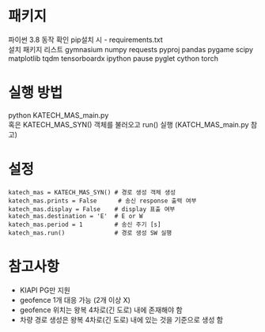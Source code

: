 # 패키지
파이썬 3.8 동작 확인
pip설치 시 - requirements.txt   
설치 패키지 리스트 gymnasium numpy requests pyproj pandas pygame scipy matplotlib tqdm tensorboardx ipython pause pyglet cython torch  
   
# 실행 방법
python KATECH_MAS_main.py      
혹은 KATECH_MAS_SYN() 객체를 불러오고 run() 실행 (KATCH_MAS_main.py 참고)   
   
# 설정    
    katech_mas = KATECH_MAS_SYN() # 경로 생성 객체 생성   
    katech_mas.prints = False      # 송신 response 출력 여부   
    katech_mas.display = False    # display 표출 여부   
    katech_mas.destination = 'E'  # E or W    
    katech_mas.period = 1         # 송신 주기 [s]   
    katech_mas.run()              # 경로 생성 SW 실행    

# 참고사항
- KIAPI PG만 지원   
- geofence 1개 대응 가능 (2개 이상 X)   
- geofence 위치는 왕복 4차로(긴 도로) 내에 존재해야 함   
- 차량 경로 생성은 왕복 4차로(긴 도로) 내에 있는 것을 기준으로 생성 함   
